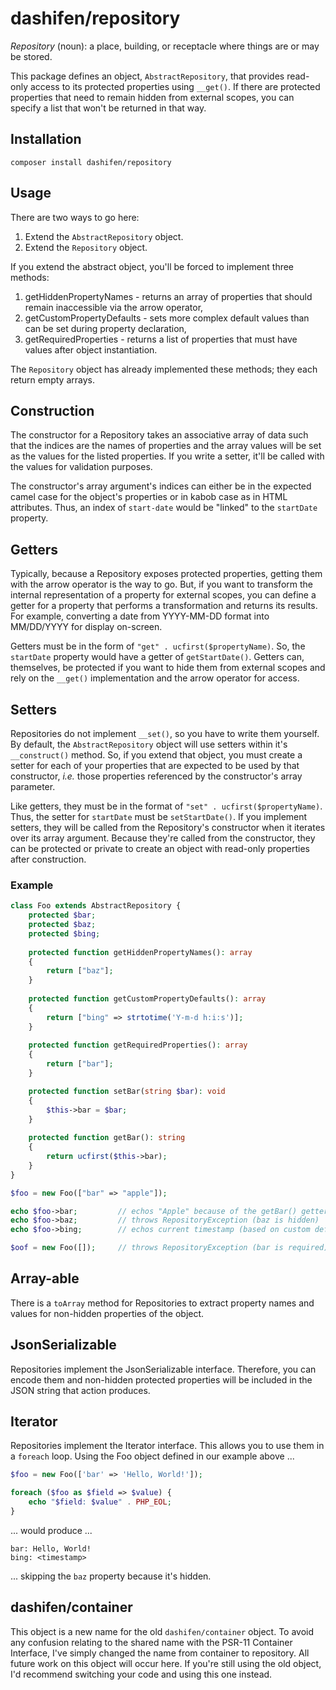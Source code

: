# dashifen/repository

_Repository_ (noun): a place, building, or receptacle where things are or may be stored.

This package defines an object, `AbstractRepository`, that provides read-only access to its protected properties using `__get()`.  If there are protected properties that need to remain hidden from external scopes, you can specify a list that won't be returned in that way.

## Installation

`composer install dashifen/repository`

## Usage

There are two ways to go here:

1. Extend the `AbstractRepository` object.  
2. Extend the `Repository` object.

If you extend the abstract object, you'll be forced to implement three methods:  
1. getHiddenPropertyNames - returns an array of properties that should remain inaccessible via the arrow operator,
2. getCustomPropertyDefaults - sets more complex default values than can be set during property declaration,
3. getRequiredProperties - returns a list of properties that must have values after object instantiation. 

The `Repository` object has already implemented these methods; they each return empty arrays. 

## Construction

The constructor for a Repository takes an associative array of data such that the indices are the names of properties and the array values will be set as the values for the listed properties. If you write a setter, it'll be called with the values for validation purposes.

The constructor's array argument's indices can either be in the expected camel case for the object's properties or in kabob case as in HTML attributes.  Thus, an index of `start-date` would be "linked" to the `startDate` property. 

## Getters

Typically, because a Repository exposes protected properties, getting them with the arrow operator is the way to go.  But, if you want to transform the internal representation of a property for external scopes, you can define a getter for a property that performs a transformation and returns its results.  For example, converting a date from YYYY-MM-DD format into MM/DD/YYYY for display on-screen.

Getters must be in the form of `"get" . ucfirst($propertyName)`.  So, the `startDate` property would have a getter of `getStartDate()`.  Getters can, themselves, be protected if you want to hide them from external scopes and rely on the `__get()` implementation and the arrow operator for access. 

## Setters

Repositories do not implement `__set()`, so you have to write them yourself.  By default, the `AbstractRepository` object will use setters within it's `__construct()` method.  So, if you extend that object, you must create a setter for each of your properties that are expected to be used by that constructor, _i.e._ those properties referenced by the constructor's array parameter.

Like getters, they must be in the format of `"set" . ucfirst($propertyName)`.  Thus, the setter for `startDate` must be `setStartDate()`.  If you implement setters, they will be called from the Repository's constructor when it iterates over its array argument.  Because they're called from the constructor, they can be protected or private to create an object with read-only properties after construction.

### Example

```php
class Foo extends AbstractRepository {
    protected $bar;
    protected $baz;
    protected $bing;
    
    protected function getHiddenPropertyNames(): array 
    {
        return ["baz"];
    }
    
    protected function getCustomPropertyDefaults(): array 
    {
        return ["bing" => strtotime('Y-m-d h:i:s')];
    }
    
    protected function getRequiredProperties(): array 
    {
        return ["bar"];
    }

    protected function setBar(string $bar): void 
    {
        $this->bar = $bar;   
    }
    
    protected function getBar(): string 
    {
        return ucfirst($this->bar);
    }
}

$foo = new Foo(["bar" => "apple"]);

echo $foo->bar;         // echos "Apple" because of the getBar() getter
echo $foo->baz;         // throws RepositoryException (baz is hidden)
echo $foo->bing;        // echos current timestamp (based on custom default value)

$oof = new Foo([]);     // throws RepositoryException (bar is required)
```

## Array-able

There is a `toArray` method for Repositories to extract property names and values for non-hidden properties of the object.

## JsonSerializable

Repositories implement the JsonSerializable interface.  Therefore, you can encode them and non-hidden protected properties will be included in the JSON string that action produces.

## Iterator

Repositories implement the Iterator interface.  This allows you to use them in a `foreach` loop.  Using the Foo object defined in our example above ...

```php
$foo = new Foo(['bar' => 'Hello, World!']);

foreach ($foo as $field => $value) {
    echo "$field: $value" . PHP_EOL;
}
```

... would produce ...

```text
bar: Hello, World!
bing: <timestamp>
```

... skipping the `baz` property because it's hidden.

## dashifen/container

This object is a new name for the old `dashifen/container` object.  To avoid any confusion relating to the shared name with the PSR-11 Container Interface, I've simply changed the name from container to repository.  All future work on this object will occur here.  If you're still using the old object, I'd recommend switching your code and using this one instead.
